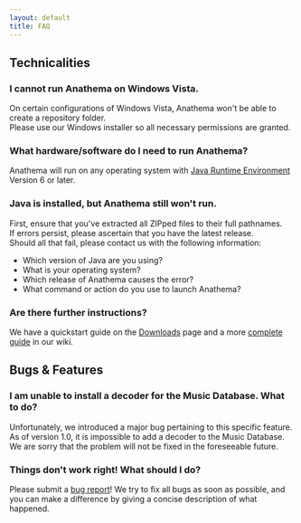 ```yaml
---
layout: default
title: FAQ
---
```

## Technicalities

### I cannot run Anathema on Windows Vista.

On certain configurations of Windows Vista, Anathema won't be able to create a repository folder.  
Please use our Windows installer so all necessary permissions are granted.

### What hardware/software do I need to run Anathema?

Anathema will run on any operating system with [Java Runtime Environment](http://www.java.com) Version 6 or later.

### Java is installed, but Anathema still won't run.

First, ensure that you've extracted all ZIPped files to their full pathnames.  
If errors persist, please ascertain that you have the latest release.  
Should all that fail, please contact us with the following information:

* Which version of Java are you using?
* What is your operating system?
* Which release of Anathema causes the error?
* What command or action do you use to launch Anathema?

### Are there further instructions?

We have a quickstart guide on the [Downloads](?page=downloads) page and a more [complete guide](https://github.com/anathema/anathema/wiki/Guide) in our wiki.

## Bugs & Features

### I am unable to install a decoder for the Music Database. What to do?

Unfortunately, we introduced a major bug pertaining to this specific feature. As of version 1.0, it is impossible to add a decoder to the Music Database. We are sorry that the problem will not be fixed in the foreseeable future.

### Things don't work right! What should I do?
	
Please submit a [bug report](https://github.com/anathema/anathema/issues)!
We try to fix all bugs as soon as possible, and you can make a difference by giving a concise description of what happened.